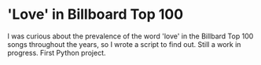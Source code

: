 # 'Love' in Billboard Top 100
I was curious about the prevalence of the word 'love' in the Billbard Top 100 songs throughout the years, so I wrote a script to find out. Still a work in progress.
First Python project.
